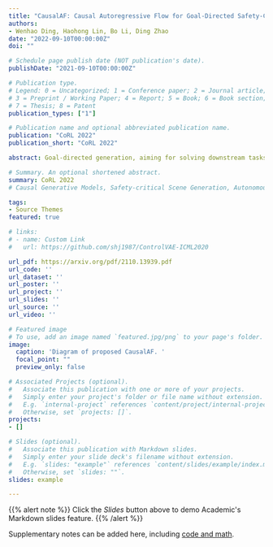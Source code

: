 ```yaml
---
title: "CausalAF: Causal Autoregressive Flow for Goal-Directed Safety-Critical Scenes Generation"
authors:
- Wenhao Ding, Haohong Lin, Bo Li, Ding Zhao
date: "2022-09-10T00:00:00Z"
doi: ""

# Schedule page publish date (NOT publication's date).
publishDate: "2021-09-10T00:00:00Z"

# Publication type.
# Legend: 0 = Uncategorized; 1 = Conference paper; 2 = Journal article;
# 3 = Preprint / Working Paper; 4 = Report; 5 = Book; 6 = Book section;
# 7 = Thesis; 8 = Patent
publication_types: ["1"]

# Publication name and optional abbreviated publication name.
publication: "CoRL 2022"
publication_short: "CoRL 2022"

abstract: Goal-directed generation, aiming for solving downstream tasks by generating diverse data, has a potentially wide range of applications in the real world. Previous works tend to formulate goal-directed generation as a purely data-driven problem, which directly searches or approximates the distribution of samples satisfying the goal. However, the generation ability of preexisting work is heavily restricted by inefficient sampling, especially for sparse goals that rarely show up in off-the-shelf datasets. For instance, generating safety-critical traffic scenes with the goal of increasing the risk of collision is critical to evaluate autonomous vehicles, but the rareness of such scenes is the biggest resistance. In this paper, we integrate causality as a prior into the safety-critical scene generation process and propose a flow-based generative framework - Causal Autoregressive Flow (CausalAF). CausalAF encourages the generative model to uncover and follow the causal relationship among generated objects via novel causal masking operations instead of searching the sample only from observational data. By learning the cause-and-effect mechanism of how the generated scene achieves the goal rather than just learning correlations from data, CausalAF significantly improves the learning efficiency. Extensive experiments on three heterogeneous traffic scenes illustrate that CausalAF requires much fewer optimization resources to effectively generate goal-directed scenes for safety evaluation tasks.

# Summary. An optional shortened abstract.
summary: CoRL 2022
# Causal Generative Models, Safety-critical Scene Generation, Autonomous driving

tags:
- Source Themes
featured: true

# links:
# - name: Custom Link
#   url: https://github.com/shj1987/ControlVAE-ICML2020

url_pdf: https://arxiv.org/pdf/2110.13939.pdf
url_code: ''
url_dataset: ''
url_poster: ''
url_project: ''
url_slides: ''
url_source: ''
url_video: ''

# Featured image
# To use, add an image named `featured.jpg/png` to your page's folder. 
image:
  caption: 'Diagram of proposed CausalAF. '
  focal_point: ""
  preview_only: false

# Associated Projects (optional).
#   Associate this publication with one or more of your projects.
#   Simply enter your project's folder or file name without extension.
#   E.g. `internal-project` references `content/project/internal-project/index.md`.
#   Otherwise, set `projects: []`.
projects:
- []

# Slides (optional).
#   Associate this publication with Markdown slides.
#   Simply enter your slide deck's filename without extension.
#   E.g. `slides: "example"` references `content/slides/example/index.md`.
#   Otherwise, set `slides: ""`.
slides: example

---
```


{{% alert note %}}
Click the *Slides* button above to demo Academic's Markdown slides feature.
{{% /alert %}}

Supplementary notes can be added here, including [code and math](https://sourcethemes.com/academic/docs/writing-markdown-latex/).
